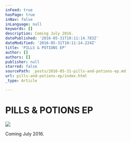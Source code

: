 ```yaml
---
inFeed: true
hasPage: true
inNav: false
inLanguage: null
keywords: []
description: Coming July 2016.
datePublished: '2016-05-31T10:11:14.783Z'
dateModified: '2016-05-31T10:11:14.224Z'
title: 'PILLS & POTIONS EP'
author: []
authors: []
publisher: null
starred: false
sourcePath: _posts/2016-05-31-pills-and-potions-ep.md
url: pills-and-potions-ep/index.html
_type: Article

---
```

# PILLS & POTIONS EP
![](https://the-grid-user-content.s3-us-west-2.amazonaws.com/5c75e6e0-3e4d-4fc3-93d5-f57595e2a30c.jpg)

Coming July 2016\.